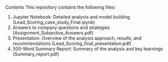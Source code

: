 Contents
This repository contains the following files:

1. Jupyter Notebook: Detailed analysis and model building (Lead_Scoring_case_study_Final.ipynb)
2. Answers to company questions and strategies (Assignment_Subjective_Answers.pdf)
3. Presentation: Overview of the analysis approach, results, and recommendations (Lead_Scoring_final_presentation.pdf)
4. 500-Word Summary Report: Summary of the analysis and key learnings (Summary_report.pdf)

<!---
sushruttalekar143/sushruttalekar143 is a ✨ special ✨ repository because its `README.md` (this file) appears on your GitHub profile.
You can click the Preview link to take a look at your changes.
--->
